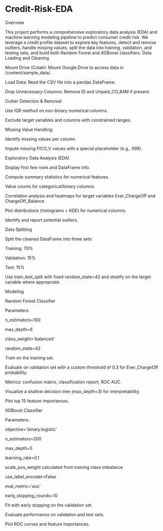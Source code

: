 # Credit-Risk-EDA
Overview

This project performs a comprehensive exploratory data analysis (EDA) and machine learning modeling pipeline to predict consumer credit risk. We leverage a credit profile dataset to explore key features, detect and remove outliers, handle missing values, split the data into training, validation, and testing sets, and build both Random Forest and XGBoost classifiers.
Data Loading and Cleaning

Mount Drive (Colab): Mount Google Drive to access data in /content/sample_data/.

Load Data: Read the CSV file into a pandas DataFrame.

Drop Unnecessary Columns: Remove ID and Unpaid_CO_84M if present.

Outlier Detection & Removal:

Use IQR method on non-binary numerical columns.

Exclude target variables and columns with constrained ranges.

Missing Value Handling:

Identify missing values per column.

Impute missing FICO_V values with a special placeholder (e.g., 999).

Exploratory Data Analysis (EDA)

Display first few rows and DataFrame info.

Compute summary statistics for numerical features.

Value counts for categorical/binary columns.

Correlation analysis and heatmaps for target variables Ever_ChargeOff and ChargeOff_Balance.

Plot distributions (histograms + KDE) for numerical columns.

Identify and report potential outliers.

Data Splitting

Split the cleaned DataFrame into three sets:

Training: 70%

Validation: 15%

Test: 15%

Use train_test_split with fixed random_state=42 and stratify on the target variable where appropriate.

Modeling

Random Forest Classifier

Parameters:

n_estimators=100

max_depth=6

class_weight='balanced'

random_state=42

Train on the training set.

Evaluate on validation set with a custom threshold of 0.3 for Ever_ChargeOff probability.

Metrics: confusion matrix, classification report, ROC AUC.

Visualize a shallow decision tree (max_depth=3) for interpretability.

Plot top 15 feature importances.

XGBoost Classifier

Parameters:

objective='binary:logistic'

n_estimators=200

max_depth=5

learning_rate=0.1

scale_pos_weight calculated from training class imbalance

use_label_encoder=False

eval_metric='auc'

early_stopping_rounds=10

Fit with early stopping on the validation set.

Evaluate performance on validation and test sets.

Plot ROC curves and feature importances.
